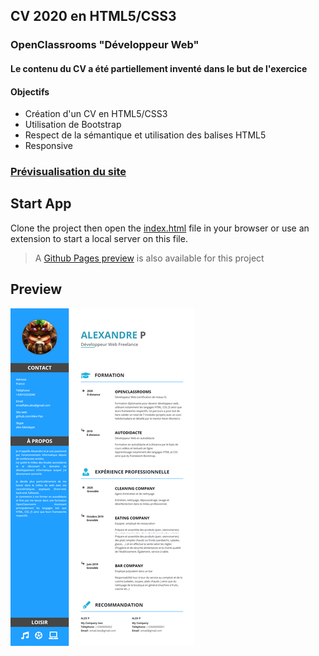 ## CV 2020 en HTML5/CSS3

### OpenClassrooms "Développeur Web"

#### Le contenu du CV a été partiellement inventé dans le but de l'exercice

#### Objectifs

- Création d'un CV en HTML5/CSS3
- Utilisation de Bootstrap
- Respect de la sémantique et utilisation des balises HTML5
- Responsive

### [Prévisualisation du site](https://alex-pqn.github.io/CV2020-ocr_dw/)

## Start App

Clone the project then open the [index.html](/index.html) file in your browser or use an extension to start a local server on this file.

> A [Github Pages preview](https://alex-pqn.github.io/CV2020-ocr_dw/) is also available for this project

## Preview

![CV](/assets/CV.png)
